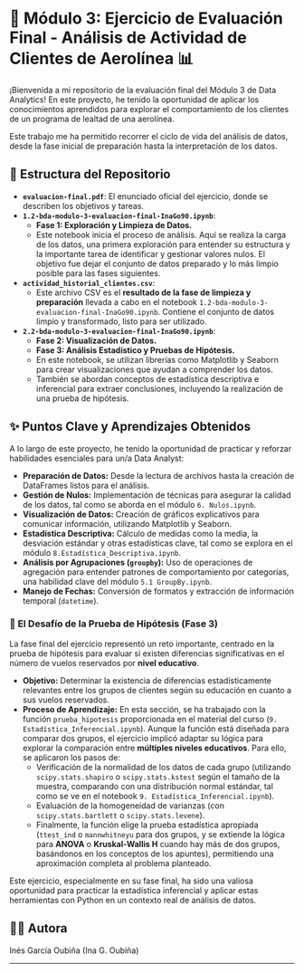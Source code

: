 # 🚀 Módulo 3: Ejercicio de Evaluación Final - Análisis de Actividad de Clientes de Aerolínea 📊

¡Bienvenida a mi repositorio de la evaluación final del Módulo 3 de Data Analytics! En este proyecto, he tenido la oportunidad de aplicar los conocimientos aprendidos para explorar el comportamiento de los clientes de un programa de lealtad de una aerolínea.

Este trabajo me ha permitido recorrer el ciclo de vida del análisis de datos, desde la fase inicial de preparación hasta la interpretación de los datos.

## 📁 Estructura del Repositorio

* **`evaluacion-final.pdf`**: El enunciado oficial del ejercicio, donde se describen los objetivos y tareas.
* **`1.2-bda-modulo-3-evaluacion-final-InaGo90.ipynb`**:
    * **Fase 1: Exploración y Limpieza de Datos.**
    * Este notebook inicia el proceso de análisis. Aquí se realiza la carga de los datos, una primera exploración para entender su estructura y la importante tarea de identificar y gestionar valores nulos. El objetivo fue dejar el conjunto de datos preparado y lo más limpio posible para las fases siguientes.
* **`actividad_historial_clientes.csv`**:
    * Este archivo CSV es el **resultado de la fase de limpieza y preparación** llevada a cabo en el notebook `1.2-bda-modulo-3-evaluacion-final-InaGo90.ipynb`. Contiene el conjunto de datos limpio y transformado, listo para ser utilizado.
* **`2.2-bda-modulo-3-evaluacion-final-InaGo90.ipynb`**:
    * **Fase 2: Visualización de Datos.**
    * **Fase 3: Análisis Estadístico y Pruebas de Hipótesis.**
    * En este notebook, se utilizan librerías como Matplotlib y Seaborn para crear visualizaciones que ayudan a comprender los datos.
    * También se abordan conceptos de estadística descriptiva e inferencial para extraer conclusiones, incluyendo la realización de una prueba de hipótesis.

## ✨ Puntos Clave y Aprendizajes Obtenidos

A lo largo de este proyecto, he tenido la oportunidad de practicar y reforzar habilidades esenciales para un/a Data Analyst:

* **Preparación de Datos:** Desde la lectura de archivos hasta la creación de DataFrames listos para el análisis.
* **Gestión de Nulos:** Implementación de técnicas para asegurar la calidad de los datos, tal como se aborda en el módulo `6. Nulos.ipynb`.
* **Visualización de Datos:** Creación de gráficos explicativos para comunicar información, utilizando Matplotlib y Seaborn.
* **Estadística Descriptiva:** Cálculo de medidas como la media, la desviación estándar y otras estadísticas clave, tal como se explora en el módulo `8.Estadística_Descriptiva.ipynb`.
* **Análisis por Agrupaciones (`groupby`):** Uso de operaciones de agregación para entender patrones de comportamiento por categorías, una habilidad clave del módulo `5.1 GroupBy.ipynb`.
* **Manejo de Fechas:** Conversión de formatos y extracción de información temporal (`datetime`).

### 🧪 El Desafío de la Prueba de Hipótesis (Fase 3)

La fase final del ejercicio representó un reto importante, centrado en la prueba de hipótesis para evaluar si existen diferencias significativas en el número de vuelos reservados por **nivel educativo**.

* **Objetivo:** Determinar la existencia de diferencias estadísticamente relevantes entre los grupos de clientes según su educación en cuanto a sus vuelos reservados.
* **Proceso de Aprendizaje:** En esta sección, se ha trabajado con la función `prueba_hipotesis` proporcionada en el material del curso (`9. Estadística_Inferencial.ipynb`). Aunque la función está diseñada para comparar dos grupos, el ejercicio implicó adaptar su lógica para explorar la comparación entre **múltiples niveles educativos**. Para ello, se aplicaron los pasos de:
    * Verificación de la normalidad de los datos de cada grupo (utilizando `scipy.stats.shapiro` o `scipy.stats.kstest` según el tamaño de la muestra, comparando con una distribución normal estándar, tal como se ve en el notebook `9. Estadística_Inferencial.ipynb`).
    * Evaluación de la homogeneidad de varianzas (con `scipy.stats.bartlett` o `scipy.stats.levene`).
    * Finalmente, la función elige la prueba estadística apropiada (`ttest_ind` o `mannwhitneyu` para dos grupos, y se extiende la lógica para **ANOVA** o **Kruskal-Wallis H** cuando hay más de dos grupos, basándonos en los conceptos de los apuntes), permitiendo una aproximación completa al problema planteado.

Este ejercicio, especialmente en su fase final, ha sido una valiosa oportunidad para practicar la estadística inferencial y aplicar estas herramientas con Python en un contexto real de análisis de datos.

## 👩‍💻 Autora

Inés García Oubiña (Ina G. Oubiña)

---
